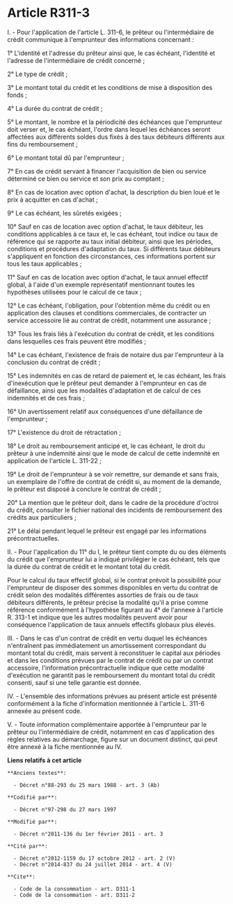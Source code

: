 # Article R311-3

I. - Pour l'application de l'article L. 311-6, le prêteur ou l'intermédiaire de crédit communique à l'emprunteur des
informations concernant : 

1° L'identité et l'adresse du prêteur ainsi que, le cas échéant, l'identité et l'adresse de l'intermédiaire de crédit
concerné ; 

2° Le type de crédit ; 

3° Le montant total du crédit et les conditions de mise à disposition des fonds ; 

4° La durée du contrat de crédit ; 

5° Le montant, le nombre et la périodicité des échéances que l'emprunteur doit verser et, le cas échéant, l'ordre dans lequel
les échéances seront affectées aux différents soldes dus fixés à des taux débiteurs différents aux fins du remboursement ; 

6° Le montant total dû par l'emprunteur ; 

7° En cas de crédit servant à financer l'acquisition de bien ou service déterminé ce bien ou service et son prix au
comptant ; 

8° En cas de location avec option d'achat, la description du bien loué et le prix à acquitter en cas d'achat ; 

9° Le cas échéant, les sûretés exigées ; 

10° Sauf en cas de location avec option d'achat, le taux débiteur, les conditions applicables à ce taux et, le cas échéant,
tout indice ou taux de référence qui se rapporte au taux initial débiteur, ainsi que les périodes, conditions et procédures
d'adaptation du taux. Si différents taux débiteurs s'appliquent en fonction des circonstances, ces informations portent sur
tous les taux applicables ; 

11° Sauf en cas de location avec option d'achat, le taux annuel effectif global, à l'aide d'un exemple représentatif
mentionnant toutes les hypothèses utilisées pour le calcul de ce taux ; 

12° Le cas échéant, l'obligation, pour l'obtention même du crédit ou en application des clauses et conditions commerciales,
de contracter un service accessoire lié au contrat de crédit, notamment une assurance ; 

13° Tous les frais liés à l'exécution du contrat de crédit, et les conditions dans lesquelles ces frais peuvent être
modifiés ; 

14° Le cas échéant, l'existence de frais de notaire dus par l'emprunteur à la conclusion du contrat de crédit ; 

15° Les indemnités en cas de retard de paiement et, le cas échéant, les frais d'inexécution que le prêteur peut demander à
l'emprunteur en cas de défaillance, ainsi que les modalités d'adaptation et de calcul de ces indemnités et de ces frais ; 

16° Un avertissement relatif aux conséquences d'une défaillance de l'emprunteur ; 

17° L'existence du droit de rétractation ; 

18° Le droit au remboursement anticipé et, le cas échéant, le droit du prêteur à une indemnité ainsi que le mode de calcul de
cette indemnité en application de l'article L. 311-22 ; 

19° Le droit de l'emprunteur à se voir remettre, sur demande et sans frais, un exemplaire de l'offre de contrat de crédit si,
au moment de la demande, le prêteur est disposé à conclure le contrat de crédit ; 

20° La mention que le prêteur doit, dans le cadre de la procédure d'octroi du crédit, consulter le fichier national des
incidents de remboursement des crédits aux particuliers ; 

21° Le délai pendant lequel le prêteur est engagé par les informations précontractuelles. 

II. - Pour l'application du 11° du I, le prêteur tient compte du ou des éléments du crédit que l'emprunteur lui a indiqué
privilégier le cas échéant, tels que la durée du contrat de crédit et le montant total du crédit. 

Pour le calcul du taux effectif global, si le contrat prévoit la possibilité pour l'emprunteur de disposer des sommes
disponibles en vertu du contrat de crédit selon des modalités différentes assorties de frais ou de taux débiteurs différents,
le prêteur précise la modalité qu'il a prise comme référence conformément à l'hypothèse figurant au 4° de l'annexe à
l'article R. 313-1 et indique que les autres modalités peuvent avoir pour conséquence l'application de taux annuels effectifs
globaux plus élevés. 

III. - Dans le cas d'un contrat de crédit en vertu duquel les échéances n'entraînent pas immédiatement un amortissement
correspondant du montant total du crédit, mais servent à reconstituer le capital aux périodes et dans les conditions prévues
par le contrat de crédit ou par un contrat accessoire, l'information précontractuelle indique que cette modalité d'exécution
ne garantit pas le remboursement du montant total du crédit consenti, sauf si une telle garantie est donnée. 

IV. - L'ensemble des informations prévues au présent article est présenté conformément à la fiche d'information mentionnée à
l'article L. 311-6 annexée au présent code. 

V. - Toute information complémentaire apportée à l'emprunteur par le prêteur ou l'intermédiaire de crédit, notamment en cas
d'application des règles relatives au démarchage, figure sur un document distinct, qui peut être annexé à la fiche mentionnée
au IV.

**Liens relatifs à cet article**

	**Anciens textes**:

	  - Décret n°88-293 du 25 mars 1988 - art. 3 (Ab)

	**Codifié par**:

	  - Décret n°97-298 du 27 mars 1997

	**Modifié par**:

	  - Décret n°2011-136 du 1er février 2011 - art. 3

	**Cité par**:

	  - Décret n°2012-1159 du 17 octobre 2012 - art. 2 (V)
	  - Décret n°2014-837 du 24 juillet 2014 - art. 4 (V)

	**Cite**:

	  - Code de la consommation - art. D311-1
	  - Code de la consommation - art. D311-2
